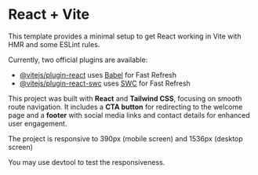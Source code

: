 # React + Vite

This template provides a minimal setup to get React working in Vite with HMR and some ESLint rules.

Currently, two official plugins are available:

- [@vitejs/plugin-react](https://github.com/vitejs/vite-plugin-react/blob/main/packages/plugin-react/README.md) uses [Babel](https://babeljs.io/) for Fast Refresh
- [@vitejs/plugin-react-swc](https://github.com/vitejs/vite-plugin-react-swc) uses [SWC](https://swc.rs/) for Fast Refresh




This project was built with **React** and **Tailwind CSS**, focusing on smooth route navigation. It includes a **CTA button** for redirecting to the welcome page and a **footer** with social media links and contact details for enhanced user engagement.


The project is responsive to 390px (mobile screen) and 1536px (desktop screen)

You may use devtool to test the responsiveness. 
